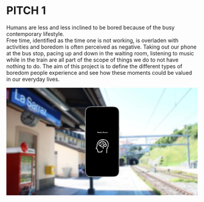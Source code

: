# PITCH 1

Humans are less and less inclined to be bored because of the busy contemporary lifestyle.  
Free time, identified as the time one is not working, is overladen with activities and boredom is often perceived as negative.
Taking out our phone at the bus stop, pacing up and down in the waiting room, listening to music while in the train are all part
of the scope of things we do to not have nothing to do.
The aim of this project is to define the different types of boredom people experience and see how these moments could be valued in our everyday lives.

![Pitch1](images/Image_PITCH1.png)